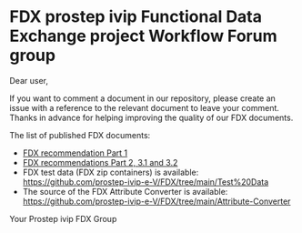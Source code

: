 # FDX prostep ivip Functional Data Exchange project Workflow Forum group

Dear user,

If you want to comment a document in our repository, please create an issue with a reference to the relevant document to leave your comment.
Thanks in advance for helping improving the quality of our FDX documents.

The list of published FDX documents:

- [FDX recommendation Part 1](https://www.prostep.org/fileadmin/downloads/PSI_VDA_Recom_FDX_Version_1.1.pdf)
- [FDX recommendations Part 2, 3.1 and 3.2](https://www.prostep.org/fileadmin/downloads/FDX-v2.0_1.zip)
- FDX test data (FDX zip containers) is available: https://github.com/prostep-ivip-e-V/FDX/tree/main/Test%20Data
- The source of the FDX Attribute Converter is available: https://github.com/prostep-ivip-e-V/FDX/tree/main/Attribute-Converter

Your Prostep ivip FDX Group
